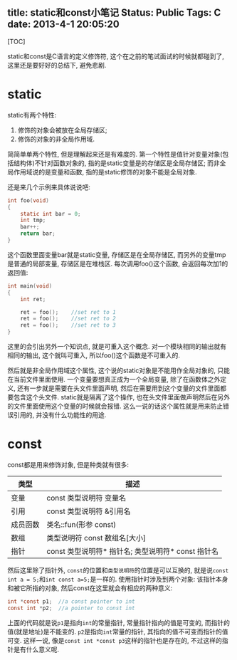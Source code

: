 title: static和const小笔记
Status: Public
Tags: C
date: 2013-4-1 20:05:20
---

[TOC]

static和const是C语言的定义修饰符, 这个在之前的笔试面试的时候就都碰到了, 这里还是要好好的总结下, 避免悲剧.

<!--more-->

# static

static有两个特性:

1. 修饰的对象会被放在全局存储区;
2. 修饰的对象的非全局作用域.

简简单单两个特性, 但是理解起来还是有难度的. 第一个特性是值针对变量对象(包括结构体)不针对函数对象的, 指的是static变量是的存储区是全局存储区; 而非全局作用域说的是变量和函数, 指的是static修饰的对象不能是全局对象.

还是来几个示例来具体说说吧:

```c
int foo(void)
{
	static int bar = 0;
	int tmp;
	bar++;
	return bar;
}
```

这个函数里面变量bar就是static变量, 存储区是在全局存储区, 而另外的变量tmp是普通的局部变量, 存储区是在堆栈区. 每次调用foo()这个函数, 会返回每次加1的返回值:

```c
int main(void)
{
	int ret;

	ret = foo();	//set ret to 1
	ret = foo();	//set ret to 2
	ret = foo();	//set ret to 3
}
```

这里的会引出另外一个知识点, 就是可重入这个概念. 对一个模块相同的输出就有相同的输出, 这个就叫可重入, 所以foo()这个函数是不可重入的.

然后就是非全局作用域这个属性, 这个说的static对象是不能用作全局对象的, 只能在当前文件里面使用. 一个变量要想真正成为一个全局变量, 除了在函数体之外定义, 还有一步就是需要在头文件里面声明, 然后在需要用到这个变量的文件里面都要包含这个头文件. static就是隔离了这个操作, 也在头文件里面做声明然后在另外的文件里面使用这个变量的时候就会报错. 这么一说的话这个属性就是用来防止错误引用的, 并没有什么功能性的用途. 

# const

const都是用来修饰对象, 但是种类就有很多:

类型|描述
---|---
变量|const 类型说明符 变量名
引用|const 类型说明符 &引用名
成员函数|类名::fun(形参 const) 
数组|类型说明符 const 数组名[大小]    
指针|const 类型说明符* 指针名; 类型说明符* const 指针名

然后这里除了指针外, `const`的位置和`类型说明符`的位置是可以互换的, 就是说`const int a = 5;`和`int const a=5;`是一样的. 使用指针时涉及到两个对象: 该指针本身和被它所指的对象, 然后const在这里就会有相应的两种意义:

```c
int *const p1;	//a const pointer to int
const int *p2;	//a pointer to const int
```

上面的代码就是说`p1`是指向`int`的常量指针, 常量指针指向的值是可变的, 而指针的值(就是地址)是不能变的. `p2`是指向`int`常量的指针, 其指向的值不可变而指针的值可变. 这样一说, 像是`const int *const p3`这样的指针也是存在的, 不过这样的指针是有什么意义呢.


